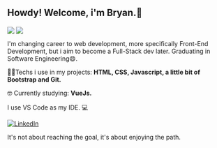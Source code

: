 <h2 align="left">Howdy! Welcome, i'm Bryan.🖖</h2>

<img align="center" src="https://github-readme-stats.vercel.app/api?username=bryanbruzinga&theme=dark&hide_border=true"/>
<img align="center" src="https://github-readme-stats.vercel.app/api/top-langs/?username=bryanbruzinga&theme=dark&layout=compact&hide_border=true"/>


<p align="left"> I'm changing career to web development, more specifically Front-End Development, but i aim to become a Full-Stack dev later.  
Graduating in Software Engineering😄.</p>

<p align="left">🧑‍💻Techs i use in my projects: <strong>HTML, CSS, Javascript, a little bit of Bootstrap and Git.</strong></p>
<p align="left">🤓 Currently studying: <strong>VueJs.</strong></p>
<p align="left">I use VS Code as my IDE. 💻</p>

<a href="https://www.linkedin.com/in/bryan-da-silva-bruzinga-b6830960/"><img src="https://img.shields.io/badge/LinkedIn-%230077B5.svg?&style=flat-square&logo=linkedin&logoColor=white" alt="LinkedIn"></a>

<p> It's not about reaching the goal, it's about enjoying the path.</p>
